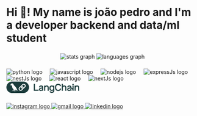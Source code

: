 <br clear="both">

<h1 align="left">Hi 👋! My name is joão pedro and I'm a developer backend and data/ml student</h1>

###

<div align="center">
  <img src="https://github-readme-stats.vercel.app/api?username=jp066&hide_title=false&hide_rank=false&show_icons=true&include_all_commits=true&count_private=true&disable_animations=false&theme=dracula&locale=en&hide_border=false" height="150" alt="stats graph"  />
  <img src="https://github-readme-stats.vercel.app/api/top-langs?username=jp066&locale=en&hide_title=false&layout=compact&card_width=320&langs_count=5&theme=dracula&hide_border=false" height="150" alt="languages graph"  />
</div>

###

<div align="left">
  <img src="https://cdn.jsdelivr.net/gh/devicons/devicon/icons/python/python-original.svg" height="30" alt="python logo"  />
  <img width="12" />
  <img src="https://static.cdnlogo.com/logos/j/44/javascript.svg" height="30" alt="javascript logo"  />
  <img width="12" />
  <img src="https://static.cdnlogo.com/logos/n/56/nodejs-icon_800.png" height="30" alt="nodejs logo"  />
  <img width="12" />
  <img src="https://img.icons8.com/?size=100&id=WNoJgbzDr3i2&format=png&color=000000" height="30" alt="expressJs logo"  />
  <img width="12" />
  <img src="https://img.icons8.com/?size=100&id=9ESZMOeUioJS&format=png&color=000000" height="30" alt="nestJs logo"  />
  <img width="12" />
  <img src="https://img.icons8.com/?size=100&id=bzf0DqjXFHIW&format=png&color=000000" height="30" alt="react logo"  />
  <img width="12" />
  <img src="https://img.icons8.com/?size=100&id=MWiBjkuHeMVq&format=png&color=000000" height="30" alt="nextJs logo"  />
  <img width="12" />
  <img src="https://github.com/langchain-ai/langchain/blob/master/docs/static/img/logo-dark.svg" height="30" alt="langchain logo"  />
</div>

###

<div align="left">
  <a href="https://www.instagram.com/jpedrooliveir4/" target="_blank">
    <img src="https://img.shields.io/static/v1?message=Instagram&logo=instagram&label=&color=E4405F&logoColor=white&labelColor=&style=for-the-badge" height="35" alt="instagram logo"  />
  </a>
  <a href="jpedro030506@gmail.com" target="_blank">
    <img src="https://img.shields.io/static/v1?message=Gmail&logo=gmail&label=&color=D14836&logoColor=white&labelColor=&style=for-the-badge" height="35" alt="gmail logo"  />
  </a>
  <a href="https://www.linkedin.com/in/joao-pedro-matos-dev/" target="_blank">
    <img src="https://img.shields.io/static/v1?message=LinkedIn&logo=linkedin&label=&color=0077B5&logoColor=white&labelColor=&style=for-the-badge" height="35" alt="linkedin logo"  />
  </a>
</div>
